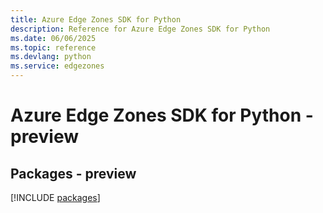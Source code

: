 ```yaml
---
title: Azure Edge Zones SDK for Python
description: Reference for Azure Edge Zones SDK for Python
ms.date: 06/06/2025
ms.topic: reference
ms.devlang: python
ms.service: edgezones
---
```

# Azure Edge Zones SDK for Python - preview
## Packages - preview
[!INCLUDE [packages](edge-zones-index.md)]